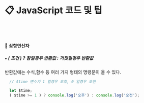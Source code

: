 # 📋 JavaScript 코드 및 팁

<br><br>

#### 📌 삼항연산자
##### ▪ ( 조건 ) ? 참일경우 반환값 : 거짓일경우 반환값<br>
 반환값에는 수식,함수 등 여러 가지 형태의 명령문이 올 수 있다.
```Javascript
  // $time 변수가 1 일경우 오후, 0 일경우 오전

  let $time;
  ( $time >= 1 ) ? console.log('오후') : console.log('오전');
```
